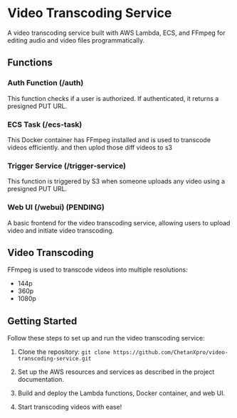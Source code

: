 # Video Transcoding Service

A video transcoding service built with AWS Lambda, ECS, and FFmpeg for editing audio and video files programmatically.

## Functions

### Auth Function (/auth)

This function checks if a user is authorized. If authenticated, it returns a presigned PUT URL.

### ECS Task (/ecs-task)

This Docker container has FFmpeg installed and is used to transcode videos efficiently. and then uplod those diff videos to s3

### Trigger Service (/trigger-service)

This function is triggered by S3 when someone uploads any video using a presigned PUT URL.

### Web UI (/webui) (PENDING)

A basic frontend for the video transcoding service, allowing users to upload video and initiate video transcoding.

## Video Transcoding

FFmpeg is used to transcode videos into multiple resolutions:

- 144p
- 360p
- 1080p

## Getting Started

Follow these steps to set up and run the video transcoding service:

1. Clone the repository: `git clone https://github.com/ChetanXpro/video-transcoding-service.git`

2. Set up the AWS resources and services as described in the project documentation.

3. Build and deploy the Lambda functions, Docker container, and web UI.

4. Start transcoding videos with ease!


